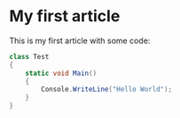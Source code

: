 # My first article

This is my first article with some code:

```csharp
class Test
{
    static void Main()
    {
        Console.WriteLine("Hello World");
    }
}
```